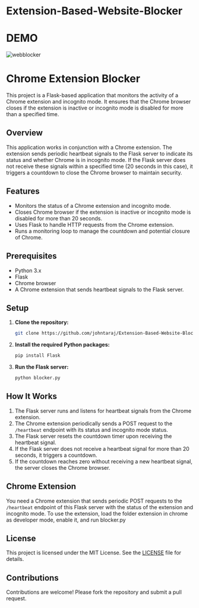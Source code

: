 # Extension-Based-Website-Blocker

# DEMO

![webblocker](https://github.com/johntaraj/Extension-Based-Website-Blocker/assets/134852121/1a0082bd-e207-4af4-b51b-ebb9ac5ce8ce)


# Chrome Extension  Blocker

This project is a Flask-based application that monitors the activity of a Chrome extension and incognito mode. It ensures that the Chrome browser closes if the extension is inactive or incognito mode is disabled for more than a specified time.

## Overview

This application works in conjunction with a Chrome extension. The extension sends periodic heartbeat signals to the Flask server to indicate its status and whether Chrome is in incognito mode. If the Flask server does not receive these signals within a specified time (20 seconds in this case), it triggers a countdown to close the Chrome browser to maintain security.

## Features

- Monitors the status of a Chrome extension and incognito mode.
- Closes Chrome browser if the extension is inactive or incognito mode is disabled for more than 20 seconds.
- Uses Flask to handle HTTP requests from the Chrome extension.
- Runs a monitoring loop to manage the countdown and potential closure of Chrome.

## Prerequisites

- Python 3.x
- Flask
- Chrome browser
- A Chrome extension that sends heartbeat signals to the Flask server.

## Setup

1. **Clone the repository:**

    ```bash
    git clone https://github.com/johntaraj/Extension-Based-Website-Blocker.git
    ```

2. **Install the required Python packages:**

    ```bash
    pip install Flask
    ```

3. **Run the Flask server:**

    ```bash
    python blocker.py
    ```

## How It Works

1. The Flask server runs and listens for heartbeat signals from the Chrome extension.
2. The Chrome extension periodically sends a POST request to the `/heartbeat` endpoint with its status and incognito mode status.
3. The Flask server resets the countdown timer upon receiving the heartbeat signal.
4. If the Flask server does not receive a heartbeat signal for more than 20 seconds, it triggers a countdown.
5. If the countdown reaches zero without receiving a new heartbeat signal, the server closes the Chrome browser.


## Chrome Extension

You need a Chrome extension that sends periodic POST requests to the `/heartbeat` endpoint of this Flask server with the status of the extension and incognito mode. 
To use the extension, load the folder extension in chrome as developer mode, enable it, and run blocker.py

## License

This project is licensed under the MIT License. See the [LICENSE](LICENSE) file for details.

## Contributions

Contributions are welcome! Please fork the repository and submit a pull request.

